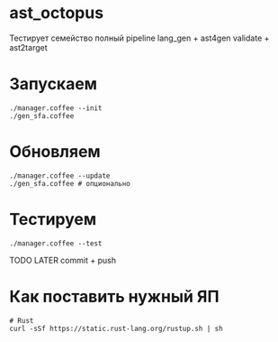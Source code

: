 # ast_octopus
Тестирует семейство полный pipeline lang_gen + ast4gen validate + ast2target

# Запускаем

    ./manager.coffee --init
    ./gen_sfa.coffee

# Обновляем

    ./manager.coffee --update
    ./gen_sfa.coffee # опционально

# Тестируем

    ./manager.coffee --test

TODO LATER commit + push

# Как поставить нужный ЯП

    # Rust
    curl -sSf https://static.rust-lang.org/rustup.sh | sh

